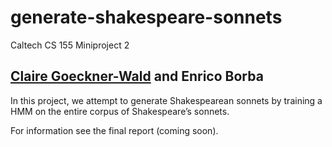 # generate-shakespeare-sonnets
Caltech CS 155 Miniproject 2

## [Claire Goeckner-Wald](http://claire.work) and Enrico Borba

In this project, we attempt to generate Shakespearean sonnets by training a HMM on the entire corpus of Shakespeare’s sonnets.

For information see the final report (coming soon).
